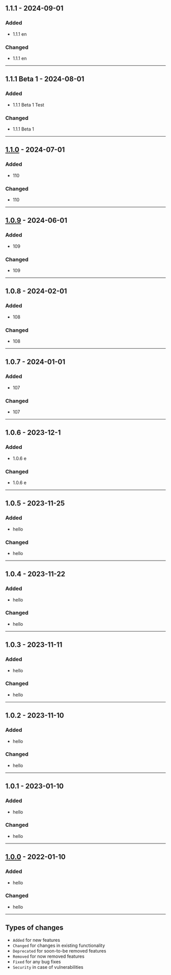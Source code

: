 ## 1.1.1 - 2024-09-01 
### Added

- 1.1.1 en

### Changed

- 1.1.1 en

---
## 1.1.1 Beta 1 - 2024-08-01 
### Added

- 1.1.1 Beta 1 Test

### Changed

- 1.1.1 Beta 1

---
## [1.1.0] - 2024-07-01 
### Added

- 110

### Changed

- 110

---
## [1.0.9] - 2024-06-01 
### Added

- 109

### Changed

- 109

---
## 1.0.8 - 2024-02-01 
### Added

- 108

### Changed

- 108

---

## 1.0.7 - 2024-01-01 
### Added

- 107

### Changed

- 107

---
## 1.0.6 - 2023-12-1 
### Added

- 1.0.6 e

### Changed

- 1.0.6 e
---
## 1.0.5 - 2023-11-25 
### Added

- hello

### Changed

- hello

---
## 1.0.4 - 2023-11-22 
### Added

- hello

### Changed

- hello

---
## 1.0.3 - 2023-11-11 
### Added

- hello

### Changed

- hello

---
## 1.0.2 - 2023-11-10 
### Added

- hello

### Changed

- hello

---
## 1.0.1 - 2023-01-10 
### Added

- hello

### Changed

- hello

---

## [1.0.0] - 2022-01-10 
### Added

- hello

### Changed

- hello

---

## Types of changes

- `Added` for new features
- `Changed` for changes in existing functionality
- `Deprecated` for soon-to-be removed features
- `Removed` for now removed features
- `Fixed` for any bug fixes
- `Security` in case of vulnerabilities

[1.1.1]:https://github.com/ZzzM/AA/compare/1.1.0...1.1.1
[1.1.0]:https://github.com/ZzzM/AA/compare/1.0.9...1.1.0
[1.0.9]:https://github.com/ZzzM/AA/compare/1.0.8...1.0.9
[1.0.0]:https://github.com/ZzzM/AA/releases/tag/1.0.0
